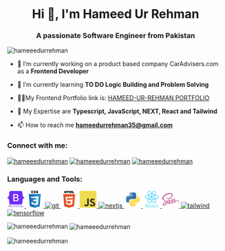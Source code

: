 <h1 align="center">Hi 👋, I'm Hameed Ur Rehman</h1>
<h3 align="center">A passionate Software Engineer from Pakistan</h3>

<p align="left"> <img src="https://komarev.com/ghpvc/?username=hameeedurrehman&label=Profile%20views&color=0e75b6&style=flat" alt="hameeedurrehman" /> </p>

- 🔭 I’m currently working on a product based company CarAdvisers.com as a **Frontend Developer**

- 🌱 I’m currently learning **TO DO Logic Building and Problem Solving**

- 👨‍💻My Frontend Portfolio link is: <a href='https://hameedurrehman.netlify.app'>HAMEED-UR-REHMAN PORTFOLIO</a>

- 💬 My Expertise are **Typescript, JavaScript, NEXT, React and Tailwind**

- 📫 How to reach me **hameedurrehman35@gmail.com**

<h3 align="left">Connect with me:</h3>
<p align="left">
<a href="https://twitter.com/hameeedurrehman" target="blank"><img align="center" src="https://raw.githubusercontent.com/rahuldkjain/github-profile-readme-generator/master/src/images/icons/Social/twitter.svg" alt="hameeedurrehman" height="30" width="40" /></a>
<a href="https://linkedin.com/in/hameeedurrehman" target="blank"><img align="center" src="https://raw.githubusercontent.com/rahuldkjain/github-profile-readme-generator/master/src/images/icons/Social/linked-in-alt.svg" alt="hameeedurrehman" height="30" width="40" /></a>
<a href="https://www.leetcode.com/hameeedurrehman" target="blank"><img align="center" src="https://raw.githubusercontent.com/rahuldkjain/github-profile-readme-generator/master/src/images/icons/Social/leet-code.svg" alt="hameeedurrehman" height="30" width="40" /></a>
</p>

<h3 align="left">Languages and Tools:</h3>
<p align="left">
<a href="https://getbootstrap.com" target="_blank" rel="noreferrer"> <img src="https://raw.githubusercontent.com/devicons/devicon/master/icons/bootstrap/bootstrap-plain-wordmark.svg" alt="bootstrap" width="40" height="40"/> </a>
<a href="https://www.w3schools.com/css/" target="_blank" rel="noreferrer"> <img src="https://raw.githubusercontent.com/devicons/devicon/master/icons/css3/css3-original-wordmark.svg" alt="css3" width="40" height="40"/> </a> 
<a href="https://git-scm.com/" target="_blank" rel="noreferrer"> <img src="https://www.vectorlogo.zone/logos/git-scm/git-scm-icon.svg" alt="git" width="40" height="40"/> </a> 
<a href="https://www.w3.org/html/" target="_blank" rel="noreferrer"> <img src="https://raw.githubusercontent.com/devicons/devicon/master/icons/html5/html5-original-wordmark.svg" alt="html5" width="40" height="40"/> </a> 
<a href="https://developer.mozilla.org/en-US/docs/Web/JavaScript" target="_blank" rel="noreferrer"> <img src="https://raw.githubusercontent.com/devicons/devicon/master/icons/javascript/javascript-original.svg" alt="javascript" width="40" height="40"/> </a>
<a href="https://nextjs.org/" target="_blank" rel="noreferrer"> <img src="https://cdn.worldvectorlogo.com/logos/nextjs-2.svg" alt="nextjs" width="40" height="40"/> </a> 
<a href="https://www.python.org" target="_blank" rel="noreferrer"> <img src="https://raw.githubusercontent.com/devicons/devicon/master/icons/python/python-original.svg" alt="python" width="40" height="40"/> </a> 
<a href="https://reactjs.org/" target="_blank" rel="noreferrer"> <img src="https://raw.githubusercontent.com/devicons/devicon/master/icons/react/react-original-wordmark.svg" alt="react" width="40" height="40"/> </a> 
<a href="https://sass-lang.com" target="_blank" rel="noreferrer"> <img src="https://raw.githubusercontent.com/devicons/devicon/master/icons/sass/sass-original.svg" alt="sass" width="40" height="40"/> </a> 
<a href="https://tailwindcss.com/" target="_blank" rel="noreferrer"> <img src="https://www.vectorlogo.zone/logos/tailwindcss/tailwindcss-icon.svg" alt="tailwind" width="40" height="40"/> </a> 
<a href="https://www.tensorflow.org" target="_blank" rel="noreferrer"> <img src="https://www.vectorlogo.zone/logos/tensorflow/tensorflow-icon.svg" alt="tensorflow" width="40" height="40"/> </a>   
</p>

<p><img align="left" src="https://github-readme-stats.vercel.app/api/top-langs?username=hameeedurrehman&show_icons=true&locale=en&layout=compact" alt="hameeedurrehman" /></p>

<p>&nbsp;<img align="center" src="https://github-readme-stats.vercel.app/api?username=hameeedurrehman&show_icons=true&locale=en" alt="hameeedurrehman" /></p>

<p><img align="center" src="https://github-readme-streak-stats.herokuapp.com/?user=hameeedurrehman&" alt="hameeedurrehman" /></p>

